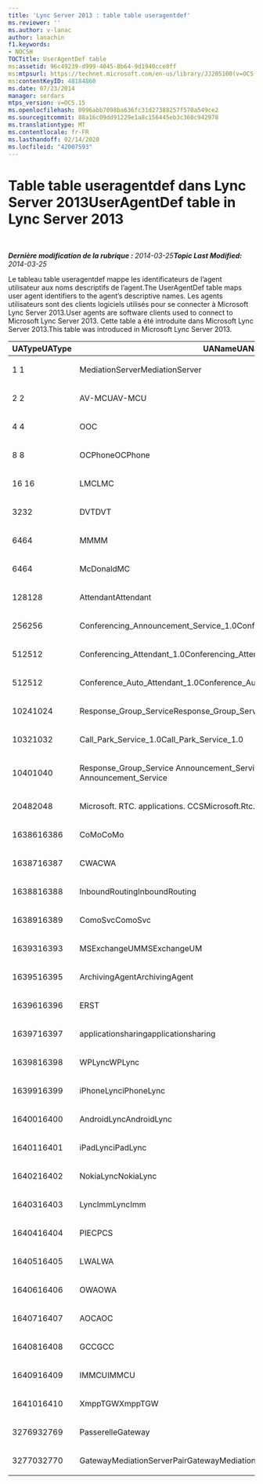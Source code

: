 ```yaml
---
title: 'Lync Server 2013 : table table useragentdef'
ms.reviewer: ''
ms.author: v-lanac
author: lanachin
f1.keywords:
- NOCSH
TOCTitle: UserAgentDef table
ms:assetid: 96c49239-d999-4045-8b64-9d1940cce8ff
ms:mtpsurl: https://technet.microsoft.com/en-us/library/JJ205100(v=OCS.15)
ms:contentKeyID: 48184860
ms.date: 07/23/2014
manager: serdars
mtps_version: v=OCS.15
ms.openlocfilehash: 0996abb7098ba636fc31d27388257f570a549ce2
ms.sourcegitcommit: 88a16c09dd91229e1a8c156445eb3c360c942978
ms.translationtype: MT
ms.contentlocale: fr-FR
ms.lasthandoff: 02/14/2020
ms.locfileid: "42007593"
---
```

<div data-xmlns="http://www.w3.org/1999/xhtml">

<div class="topic" data-xmlns="http://www.w3.org/1999/xhtml" data-msxsl="urn:schemas-microsoft-com:xslt" data-cs="http://msdn.microsoft.com/">

<div data-asp="http://msdn2.microsoft.com/asp">

# <a name="useragentdef-table-in-lync-server-2013"></a><span data-ttu-id="fe8ff-102">Table table useragentdef dans Lync Server 2013</span><span class="sxs-lookup"><span data-stu-id="fe8ff-102">UserAgentDef table in Lync Server 2013</span></span>

</div>

<div id="mainSection">

<div id="mainBody">

<span> </span>

<span data-ttu-id="fe8ff-103">_**Dernière modification de la rubrique :** 2014-03-25_</span><span class="sxs-lookup"><span data-stu-id="fe8ff-103">_**Topic Last Modified:** 2014-03-25_</span></span>

<span data-ttu-id="fe8ff-104">Le tableau table useragentdef mappe les identificateurs de l’agent utilisateur aux noms descriptifs de l’agent.</span><span class="sxs-lookup"><span data-stu-id="fe8ff-104">The UserAgentDef table maps user agent identifiers to the agent’s descriptive names.</span></span> <span data-ttu-id="fe8ff-105">Les agents utilisateurs sont des clients logiciels utilisés pour se connecter à Microsoft Lync Server 2013.</span><span class="sxs-lookup"><span data-stu-id="fe8ff-105">User agents are software clients used to connect to Microsoft Lync Server 2013.</span></span> <span data-ttu-id="fe8ff-106">Cette table a été introduite dans Microsoft Lync Server 2013.</span><span class="sxs-lookup"><span data-stu-id="fe8ff-106">This table was introduced in Microsoft Lync Server 2013.</span></span>


<table>
<colgroup>
<col style="width: 33%" />
<col style="width: 33%" />
<col style="width: 33%" />
</colgroup>
<thead>
<tr class="header">
<th><span data-ttu-id="fe8ff-107">UAType</span><span class="sxs-lookup"><span data-stu-id="fe8ff-107">UAType</span></span></th>
<th><span data-ttu-id="fe8ff-108">UAName</span><span class="sxs-lookup"><span data-stu-id="fe8ff-108">UAName</span></span></th>
<th><span data-ttu-id="fe8ff-109">UACategory</span><span class="sxs-lookup"><span data-stu-id="fe8ff-109">UACategory</span></span></th>
</tr>
</thead>
<tbody>
<tr class="odd">
<td><p><span data-ttu-id="fe8ff-110">1 </span><span class="sxs-lookup"><span data-stu-id="fe8ff-110">1</span></span></p></td>
<td><p><span data-ttu-id="fe8ff-111">MediationServer</span><span class="sxs-lookup"><span data-stu-id="fe8ff-111">MediationServer</span></span></p></td>
<td><p><span data-ttu-id="fe8ff-112">MediationServer</span><span class="sxs-lookup"><span data-stu-id="fe8ff-112">MediationServer</span></span></p></td>
</tr>
<tr class="even">
<td><p><span data-ttu-id="fe8ff-113">2 </span><span class="sxs-lookup"><span data-stu-id="fe8ff-113">2</span></span></p></td>
<td><p><span data-ttu-id="fe8ff-114">AV-MCU</span><span class="sxs-lookup"><span data-stu-id="fe8ff-114">AV-MCU</span></span></p></td>
<td><p><span data-ttu-id="fe8ff-115">AV-MCU</span><span class="sxs-lookup"><span data-stu-id="fe8ff-115">AV-MCU</span></span></p></td>
</tr>
<tr class="odd">
<td><p><span data-ttu-id="fe8ff-116">4 </span><span class="sxs-lookup"><span data-stu-id="fe8ff-116">4</span></span></p></td>
<td><p><span data-ttu-id="fe8ff-117">O</span><span class="sxs-lookup"><span data-stu-id="fe8ff-117">OC</span></span></p></td>
<td><p><span data-ttu-id="fe8ff-118">O</span><span class="sxs-lookup"><span data-stu-id="fe8ff-118">OC</span></span></p></td>
</tr>
<tr class="even">
<td><p><span data-ttu-id="fe8ff-119">8 </span><span class="sxs-lookup"><span data-stu-id="fe8ff-119">8</span></span></p></td>
<td><p><span data-ttu-id="fe8ff-120">OCPhone</span><span class="sxs-lookup"><span data-stu-id="fe8ff-120">OCPhone</span></span></p></td>
<td><p><span data-ttu-id="fe8ff-121">OCPhone</span><span class="sxs-lookup"><span data-stu-id="fe8ff-121">OCPhone</span></span></p></td>
</tr>
<tr class="odd">
<td><p><span data-ttu-id="fe8ff-122">16 </span><span class="sxs-lookup"><span data-stu-id="fe8ff-122">16</span></span></p></td>
<td><p><span data-ttu-id="fe8ff-123">LMC</span><span class="sxs-lookup"><span data-stu-id="fe8ff-123">LMC</span></span></p></td>
<td><p><span data-ttu-id="fe8ff-124">LMC</span><span class="sxs-lookup"><span data-stu-id="fe8ff-124">LMC</span></span></p></td>
</tr>
<tr class="even">
<td><p><span data-ttu-id="fe8ff-125">32</span><span class="sxs-lookup"><span data-stu-id="fe8ff-125">32</span></span></p></td>
<td><p><span data-ttu-id="fe8ff-126">DVT</span><span class="sxs-lookup"><span data-stu-id="fe8ff-126">DVT</span></span></p></td>
<td><p><span data-ttu-id="fe8ff-127">DVT</span><span class="sxs-lookup"><span data-stu-id="fe8ff-127">DVT</span></span></p></td>
</tr>
<tr class="odd">
<td><p><span data-ttu-id="fe8ff-128">64</span><span class="sxs-lookup"><span data-stu-id="fe8ff-128">64</span></span></p></td>
<td><p><span data-ttu-id="fe8ff-129">MM</span><span class="sxs-lookup"><span data-stu-id="fe8ff-129">MM</span></span></p></td>
<td><p><span data-ttu-id="fe8ff-130">MM</span><span class="sxs-lookup"><span data-stu-id="fe8ff-130">MM</span></span></p></td>
</tr>
<tr class="even">
<td><p><span data-ttu-id="fe8ff-131">64</span><span class="sxs-lookup"><span data-stu-id="fe8ff-131">64</span></span></p></td>
<td><p><span data-ttu-id="fe8ff-132">McDonald</span><span class="sxs-lookup"><span data-stu-id="fe8ff-132">MC</span></span></p></td>
<td><p><span data-ttu-id="fe8ff-133">MM</span><span class="sxs-lookup"><span data-stu-id="fe8ff-133">MM</span></span></p></td>
</tr>
<tr class="odd">
<td><p><span data-ttu-id="fe8ff-134">128</span><span class="sxs-lookup"><span data-stu-id="fe8ff-134">128</span></span></p></td>
<td><p><span data-ttu-id="fe8ff-135">Attendant</span><span class="sxs-lookup"><span data-stu-id="fe8ff-135">Attendant</span></span></p></td>
<td><p><span data-ttu-id="fe8ff-136">Attendant</span><span class="sxs-lookup"><span data-stu-id="fe8ff-136">Attendant</span></span></p></td>
</tr>
<tr class="even">
<td><p><span data-ttu-id="fe8ff-137">256</span><span class="sxs-lookup"><span data-stu-id="fe8ff-137">256</span></span></p></td>
<td><p><span data-ttu-id="fe8ff-138">Conferencing_Announcement_Service_1.0</span><span class="sxs-lookup"><span data-stu-id="fe8ff-138">Conferencing_Announcement_Service_1.0</span></span></p></td>
<td><p><span data-ttu-id="fe8ff-139">DÉDIÉ</span><span class="sxs-lookup"><span data-stu-id="fe8ff-139">CAS</span></span></p></td>
</tr>
<tr class="odd">
<td><p><span data-ttu-id="fe8ff-140">512</span><span class="sxs-lookup"><span data-stu-id="fe8ff-140">512</span></span></p></td>
<td><p><span data-ttu-id="fe8ff-141">Conferencing_Attendant_1.0</span><span class="sxs-lookup"><span data-stu-id="fe8ff-141">Conferencing_Attendant_1.0</span></span></p></td>
<td><p><span data-ttu-id="fe8ff-142">CAA</span><span class="sxs-lookup"><span data-stu-id="fe8ff-142">CAA</span></span></p></td>
</tr>
<tr class="even">
<td><p><span data-ttu-id="fe8ff-143">512</span><span class="sxs-lookup"><span data-stu-id="fe8ff-143">512</span></span></p></td>
<td><p><span data-ttu-id="fe8ff-144">Conference_Auto_Attendant_1.0</span><span class="sxs-lookup"><span data-stu-id="fe8ff-144">Conference_Auto_Attendant_1.0</span></span></p></td>
<td><p><span data-ttu-id="fe8ff-145">CAA</span><span class="sxs-lookup"><span data-stu-id="fe8ff-145">CAA</span></span></p></td>
</tr>
<tr class="odd">
<td><p><span data-ttu-id="fe8ff-146">1024</span><span class="sxs-lookup"><span data-stu-id="fe8ff-146">1024</span></span></p></td>
<td><p><span data-ttu-id="fe8ff-147">Response_Group_Service</span><span class="sxs-lookup"><span data-stu-id="fe8ff-147">Response_Group_Service</span></span></p></td>
<td><p><span data-ttu-id="fe8ff-148">ÉCHOUÉ</span><span class="sxs-lookup"><span data-stu-id="fe8ff-148">RGS</span></span></p></td>
</tr>
<tr class="even">
<td><p><span data-ttu-id="fe8ff-149">1032</span><span class="sxs-lookup"><span data-stu-id="fe8ff-149">1032</span></span></p></td>
<td><p><span data-ttu-id="fe8ff-150">Call_Park_Service_1.0</span><span class="sxs-lookup"><span data-stu-id="fe8ff-150">Call_Park_Service_1.0</span></span></p></td>
<td><p><span data-ttu-id="fe8ff-151">CPS</span><span class="sxs-lookup"><span data-stu-id="fe8ff-151">CPS</span></span></p></td>
</tr>
<tr class="odd">
<td><p><span data-ttu-id="fe8ff-152">1040</span><span class="sxs-lookup"><span data-stu-id="fe8ff-152">1040</span></span></p></td>
<td><p><span data-ttu-id="fe8ff-153">Response_Group_Service Announcement_Service</span><span class="sxs-lookup"><span data-stu-id="fe8ff-153">Response_Group_Service Announcement_Service</span></span></p></td>
<td><p><span data-ttu-id="fe8ff-154">AS</span><span class="sxs-lookup"><span data-stu-id="fe8ff-154">AS</span></span></p></td>
</tr>
<tr class="even">
<td><p><span data-ttu-id="fe8ff-155">2048</span><span class="sxs-lookup"><span data-stu-id="fe8ff-155">2048</span></span></p></td>
<td><p><span data-ttu-id="fe8ff-156">Microsoft. RTC. applications. CCS</span><span class="sxs-lookup"><span data-stu-id="fe8ff-156">Microsoft.Rtc.Applications.Ccs</span></span></p></td>
<td><p><span data-ttu-id="fe8ff-157">Network</span><span class="sxs-lookup"><span data-stu-id="fe8ff-157">CCS</span></span></p></td>
</tr>
<tr class="odd">
<td><p><span data-ttu-id="fe8ff-158">16386</span><span class="sxs-lookup"><span data-stu-id="fe8ff-158">16386</span></span></p></td>
<td><p><span data-ttu-id="fe8ff-159">CoMo</span><span class="sxs-lookup"><span data-stu-id="fe8ff-159">CoMo</span></span></p></td>
<td><p><span data-ttu-id="fe8ff-160">CoMo</span><span class="sxs-lookup"><span data-stu-id="fe8ff-160">CoMo</span></span></p></td>
</tr>
<tr class="even">
<td><p><span data-ttu-id="fe8ff-161">16387</span><span class="sxs-lookup"><span data-stu-id="fe8ff-161">16387</span></span></p></td>
<td><p><span data-ttu-id="fe8ff-162">CWA</span><span class="sxs-lookup"><span data-stu-id="fe8ff-162">CWA</span></span></p></td>
<td><p><span data-ttu-id="fe8ff-163">CWA</span><span class="sxs-lookup"><span data-stu-id="fe8ff-163">CWA</span></span></p></td>
</tr>
<tr class="odd">
<td><p><span data-ttu-id="fe8ff-164">16388</span><span class="sxs-lookup"><span data-stu-id="fe8ff-164">16388</span></span></p></td>
<td><p><span data-ttu-id="fe8ff-165">InboundRouting</span><span class="sxs-lookup"><span data-stu-id="fe8ff-165">InboundRouting</span></span></p></td>
<td><p><span data-ttu-id="fe8ff-166">InboundRouting</span><span class="sxs-lookup"><span data-stu-id="fe8ff-166">InboundRouting</span></span></p></td>
</tr>
<tr class="even">
<td><p><span data-ttu-id="fe8ff-167">16389</span><span class="sxs-lookup"><span data-stu-id="fe8ff-167">16389</span></span></p></td>
<td><p><span data-ttu-id="fe8ff-168">ComoSvc</span><span class="sxs-lookup"><span data-stu-id="fe8ff-168">ComoSvc</span></span></p></td>
<td><p><span data-ttu-id="fe8ff-169">ComoSvc</span><span class="sxs-lookup"><span data-stu-id="fe8ff-169">ComoSvc</span></span></p></td>
</tr>
<tr class="odd">
<td><p><span data-ttu-id="fe8ff-170">16393</span><span class="sxs-lookup"><span data-stu-id="fe8ff-170">16393</span></span></p></td>
<td><p><span data-ttu-id="fe8ff-171">MSExchangeUM</span><span class="sxs-lookup"><span data-stu-id="fe8ff-171">MSExchangeUM</span></span></p></td>
<td><p><span data-ttu-id="fe8ff-172">ExUM</span><span class="sxs-lookup"><span data-stu-id="fe8ff-172">ExUM</span></span></p></td>
</tr>
<tr class="even">
<td><p><span data-ttu-id="fe8ff-173">16395</span><span class="sxs-lookup"><span data-stu-id="fe8ff-173">16395</span></span></p></td>
<td><p><span data-ttu-id="fe8ff-174">ArchivingAgent</span><span class="sxs-lookup"><span data-stu-id="fe8ff-174">ArchivingAgent</span></span></p></td>
<td><p><span data-ttu-id="fe8ff-175">ARCHAGENT</span><span class="sxs-lookup"><span data-stu-id="fe8ff-175">ARCHAGENT</span></span></p></td>
</tr>
<tr class="odd">
<td><p><span data-ttu-id="fe8ff-176">16396</span><span class="sxs-lookup"><span data-stu-id="fe8ff-176">16396</span></span></p></td>
<td><p><span data-ttu-id="fe8ff-177">ER</span><span class="sxs-lookup"><span data-stu-id="fe8ff-177">ST</span></span></p></td>
<td><p><span data-ttu-id="fe8ff-178">ER</span><span class="sxs-lookup"><span data-stu-id="fe8ff-178">ST</span></span></p></td>
</tr>
<tr class="even">
<td><p><span data-ttu-id="fe8ff-179">16397</span><span class="sxs-lookup"><span data-stu-id="fe8ff-179">16397</span></span></p></td>
<td><p><span data-ttu-id="fe8ff-180">applicationsharing</span><span class="sxs-lookup"><span data-stu-id="fe8ff-180">applicationsharing</span></span></p></td>
<td><p><span data-ttu-id="fe8ff-181">ASMCU</span><span class="sxs-lookup"><span data-stu-id="fe8ff-181">ASMCU</span></span></p></td>
</tr>
<tr class="odd">
<td><p><span data-ttu-id="fe8ff-182">16398</span><span class="sxs-lookup"><span data-stu-id="fe8ff-182">16398</span></span></p></td>
<td><p><span data-ttu-id="fe8ff-183">WPLync</span><span class="sxs-lookup"><span data-stu-id="fe8ff-183">WPLync</span></span></p></td>
<td><p><span data-ttu-id="fe8ff-184">WPLync</span><span class="sxs-lookup"><span data-stu-id="fe8ff-184">WPLync</span></span></p></td>
</tr>
<tr class="even">
<td><p><span data-ttu-id="fe8ff-185">16399</span><span class="sxs-lookup"><span data-stu-id="fe8ff-185">16399</span></span></p></td>
<td><p><span data-ttu-id="fe8ff-186">iPhoneLync</span><span class="sxs-lookup"><span data-stu-id="fe8ff-186">iPhoneLync</span></span></p></td>
<td><p><span data-ttu-id="fe8ff-187">iPhoneLync</span><span class="sxs-lookup"><span data-stu-id="fe8ff-187">iPhoneLync</span></span></p></td>
</tr>
<tr class="odd">
<td><p><span data-ttu-id="fe8ff-188">16400</span><span class="sxs-lookup"><span data-stu-id="fe8ff-188">16400</span></span></p></td>
<td><p><span data-ttu-id="fe8ff-189">AndroidLync</span><span class="sxs-lookup"><span data-stu-id="fe8ff-189">AndroidLync</span></span></p></td>
<td><p><span data-ttu-id="fe8ff-190">AndroidLync</span><span class="sxs-lookup"><span data-stu-id="fe8ff-190">AndroidLync</span></span></p></td>
</tr>
<tr class="even">
<td><p><span data-ttu-id="fe8ff-191">16401</span><span class="sxs-lookup"><span data-stu-id="fe8ff-191">16401</span></span></p></td>
<td><p><span data-ttu-id="fe8ff-192">iPadLync</span><span class="sxs-lookup"><span data-stu-id="fe8ff-192">iPadLync</span></span></p></td>
<td><p><span data-ttu-id="fe8ff-193">iPadLync</span><span class="sxs-lookup"><span data-stu-id="fe8ff-193">iPadLync</span></span></p></td>
</tr>
<tr class="odd">
<td><p><span data-ttu-id="fe8ff-194">16402</span><span class="sxs-lookup"><span data-stu-id="fe8ff-194">16402</span></span></p></td>
<td><p><span data-ttu-id="fe8ff-195">NokiaLync</span><span class="sxs-lookup"><span data-stu-id="fe8ff-195">NokiaLync</span></span></p></td>
<td><p><span data-ttu-id="fe8ff-196">NokiaLync</span><span class="sxs-lookup"><span data-stu-id="fe8ff-196">NokiaLync</span></span></p></td>
</tr>
<tr class="even">
<td><p><span data-ttu-id="fe8ff-197">16403</span><span class="sxs-lookup"><span data-stu-id="fe8ff-197">16403</span></span></p></td>
<td><p><span data-ttu-id="fe8ff-198">LyncImm</span><span class="sxs-lookup"><span data-stu-id="fe8ff-198">LyncImm</span></span></p></td>
<td><p><span data-ttu-id="fe8ff-199">LyncImm</span><span class="sxs-lookup"><span data-stu-id="fe8ff-199">LyncImm</span></span></p></td>
</tr>
<tr class="odd">
<td><p><span data-ttu-id="fe8ff-200">16404</span><span class="sxs-lookup"><span data-stu-id="fe8ff-200">16404</span></span></p></td>
<td><p><span data-ttu-id="fe8ff-201">PIEC</span><span class="sxs-lookup"><span data-stu-id="fe8ff-201">PCS</span></span></p></td>
<td><p><span data-ttu-id="fe8ff-202">PIEC</span><span class="sxs-lookup"><span data-stu-id="fe8ff-202">PCS</span></span></p></td>
</tr>
<tr class="even">
<td><p><span data-ttu-id="fe8ff-203">16405</span><span class="sxs-lookup"><span data-stu-id="fe8ff-203">16405</span></span></p></td>
<td><p><span data-ttu-id="fe8ff-204">LWA</span><span class="sxs-lookup"><span data-stu-id="fe8ff-204">LWA</span></span></p></td>
<td><p><span data-ttu-id="fe8ff-205">LWA</span><span class="sxs-lookup"><span data-stu-id="fe8ff-205">LWA</span></span></p></td>
</tr>
<tr class="odd">
<td><p><span data-ttu-id="fe8ff-206">16406</span><span class="sxs-lookup"><span data-stu-id="fe8ff-206">16406</span></span></p></td>
<td><p><span data-ttu-id="fe8ff-207">OWA</span><span class="sxs-lookup"><span data-stu-id="fe8ff-207">OWA</span></span></p></td>
<td><p><span data-ttu-id="fe8ff-208">OWA</span><span class="sxs-lookup"><span data-stu-id="fe8ff-208">OWA</span></span></p></td>
</tr>
<tr class="even">
<td><p><span data-ttu-id="fe8ff-209">16407</span><span class="sxs-lookup"><span data-stu-id="fe8ff-209">16407</span></span></p></td>
<td><p><span data-ttu-id="fe8ff-210">AOC</span><span class="sxs-lookup"><span data-stu-id="fe8ff-210">AOC</span></span></p></td>
<td><p><span data-ttu-id="fe8ff-211">AOC</span><span class="sxs-lookup"><span data-stu-id="fe8ff-211">AOC</span></span></p></td>
</tr>
<tr class="odd">
<td><p><span data-ttu-id="fe8ff-212">16408</span><span class="sxs-lookup"><span data-stu-id="fe8ff-212">16408</span></span></p></td>
<td><p><span data-ttu-id="fe8ff-213">GCC</span><span class="sxs-lookup"><span data-stu-id="fe8ff-213">GCC</span></span></p></td>
<td><p><span data-ttu-id="fe8ff-214">GCC</span><span class="sxs-lookup"><span data-stu-id="fe8ff-214">GCC</span></span></p></td>
</tr>
<tr class="even">
<td><p><span data-ttu-id="fe8ff-215">16409</span><span class="sxs-lookup"><span data-stu-id="fe8ff-215">16409</span></span></p></td>
<td><p><span data-ttu-id="fe8ff-216">IMMCU</span><span class="sxs-lookup"><span data-stu-id="fe8ff-216">IMMCU</span></span></p></td>
<td><p><span data-ttu-id="fe8ff-217">IMMCU</span><span class="sxs-lookup"><span data-stu-id="fe8ff-217">IMMCU</span></span></p></td>
</tr>
<tr class="odd">
<td><p><span data-ttu-id="fe8ff-218">16410</span><span class="sxs-lookup"><span data-stu-id="fe8ff-218">16410</span></span></p></td>
<td><p><span data-ttu-id="fe8ff-219">XmppTGW</span><span class="sxs-lookup"><span data-stu-id="fe8ff-219">XmppTGW</span></span></p></td>
<td><p><span data-ttu-id="fe8ff-220">XmppGateway</span><span class="sxs-lookup"><span data-stu-id="fe8ff-220">XmppGateway</span></span></p></td>
</tr>
<tr class="even">
<td><p><span data-ttu-id="fe8ff-221">32769</span><span class="sxs-lookup"><span data-stu-id="fe8ff-221">32769</span></span></p></td>
<td><p><span data-ttu-id="fe8ff-222">Passerelle</span><span class="sxs-lookup"><span data-stu-id="fe8ff-222">Gateway</span></span></p></td>
<td><p><span data-ttu-id="fe8ff-223">Passerelle</span><span class="sxs-lookup"><span data-stu-id="fe8ff-223">Gateway</span></span></p></td>
</tr>
<tr class="odd">
<td><p><span data-ttu-id="fe8ff-224">32770</span><span class="sxs-lookup"><span data-stu-id="fe8ff-224">32770</span></span></p></td>
<td><p><span data-ttu-id="fe8ff-225">GatewayMediationServerPair</span><span class="sxs-lookup"><span data-stu-id="fe8ff-225">GatewayMediationServerPair</span></span></p></td>
<td><p><span data-ttu-id="fe8ff-226">GatewayMediationServerPair</span><span class="sxs-lookup"><span data-stu-id="fe8ff-226">GatewayMediationServerPair</span></span></p></td>
</tr>
</tbody>
</table>


</div>

<span> </span>

</div>

</div>

</div>

